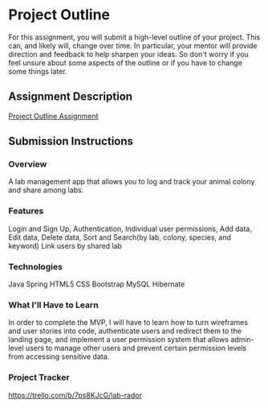 # Project Outline
For this assignment, you will submit a high-level outline of your project. This can, and likely will, change over time. In particular, your mentor will provide direction and feedback to help sharpen your ideas. So don't worry if you feel unsure about some aspects of the outline or if you have to change some things later.

## Assignment Description
[Project Outline Assignment](https://education.launchcode.org/liftoff/modules/assignments/project-outline)

## Submission Instructions

### Overview
A lab management app that allows you to log and track your animal colony and share among labs.
### Features
Login and Sign Up, 
Authentication, 
Individual user permissions, 
Add data, 
Edit data, 
Delete data, 
Sort and Search(by lab, colony, species, and keyword) 
Link users by shared lab
### Technologies
Java
Spring
HTML5
CSS
Bootstrap
MySQL
Hibernate
### What I'll Have to Learn
In order to complete the MVP, I will have to learn how to 
turn wireframes and user stories into code, 
authenticate users and redirect them to the landing page, 
and implement a user permission system that allows admin-level users to manage other users and prevent certain permission levels from accessing sensitive data.
### Project Tracker
https://trello.com/b/7ps8KJcG/lab-rador
